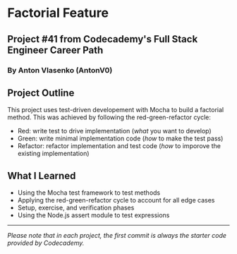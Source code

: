 # Factorial Feature
## Project #41 from Codecademy's Full Stack Engineer Career Path
### By Anton Vlasenko (AntonV0)  
## Project Outline
This project uses test-driven developement with Mocha to build a factorial method. This was achieved by following the red-green-refactor cycle:
  - Red: write test to drive implementation (*what* you want to develop)
  - Green: write minimal implementation code (*how* to make the test pass)
  - Refactor: refactor implementation and test code (*how* to imporove the existing implementation)
## What I Learned
  - Using the Mocha test framework to test methods
  - Applying the red-green-refactor cycle to account for all edge cases
  - Setup, exercise, and verification phases
  - Using the Node.js assert module to test expressions
***
*Please note that in each project, the first commit is always the starter code provided by Codecademy.*